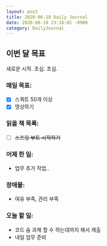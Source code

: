 ```yaml
---
layout: post
title: 2020-06-18 Daily Journal
date: 2020-06-18 23:16:01 -0900
category: DailyJournal
---
```


## 이번 달 목표
새로운 시작. 초심. 초심.

### 매일 목표:
- [x] 스쿼트 50개 이상
- [x] 명상하기

### 읽을 책 목록:
- [ ] ~~스프링 부트 시작하기~~

### 어제 한 일:
* 업무 추가 작업..

### 장애물:
* 여유 부족, 관리 부족

### 오늘 할 일:
* 코드 숨 과제 할 수 하는데까지 해서 제출
* 내일 업무 준비
